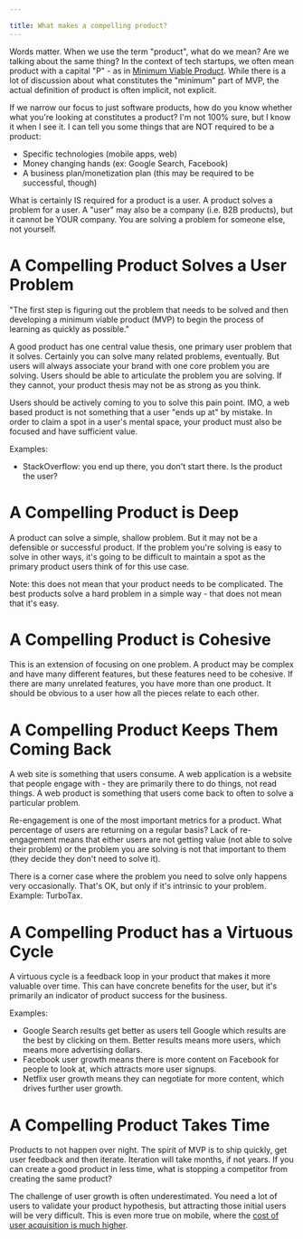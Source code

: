 ```yaml
---

title: What makes a compelling product?
---
```


Words matter. When we use the term "product", what do we mean? Are we talking about the same thing? In the context of tech startups, we often mean product with a capital "P" - as in [Minimum Viable Product](https://www.quora.com/What-is-a-minimum-viable-product). While there is a lot of discussion about what constitutes the "minimum" part of MVP, the actual definition of product is often implicit, not explicit.

If we narrow our focus to just software products, how do you know whether what you're looking at constitutes a product? I'm not 100% sure, but I know it when I see it. I can tell you some things that are NOT required to be a product:

- Specific technologies (mobile apps, web)
- Money changing hands (ex: Google Search, Facebook)
- A business plan/monetization plan (this may be required to be successful, though)

What is certainly IS required for a product is a user. A product solves a problem for a user. A "user" may also be a company (i.e. B2B products), but it cannot be YOUR company. You are solving a problem for someone else, not yourself.


# A Compelling Product Solves a User Problem

"The first step is figuring out the problem that needs to be solved and then developing a minimum viable product (MVP) to begin the process of learning as quickly as possible."

A good product has one central value thesis, one primary user problem that it solves. Certainly you can solve many related problems, eventually. But users will always associate your brand with one core problem you are solving. Users should be able to articulate the problem you are solving. If they cannot, your product thesis may not be as strong as you think.

Users should be actively coming to you to solve this pain point. IMO, a web based product is not something that a user "ends up at" by mistake. In order to claim a spot in a user's mental space, your product must also be focused and have sufficient value.

Examples:

- StackOverflow: you end up there, you don't start there. Is the product the user?


# A Compelling Product is Deep

A product can solve a simple, shallow problem. But it may not be a defensible or successful product. If the problem you're solving is easy to solve in other ways, it's going to be difficult to maintain a spot as the primary product users think of for this use case.

Note: this does not mean that your product needs to be complicated. The best products solve a hard problem in a simple way - that does not mean that it's easy.


# A Compelling Product is Cohesive

This is an extension of focusing on one problem. A product may be complex and have many different features, but these features need to be cohesive. If there are many unrelated features, you have more than one product. It should be obvious to a user how all the pieces relate to each other.


# A Compelling Product Keeps Them Coming Back

A web site is something that users consume. A web application is a website that people engage with - they are primarily there to do things, not read things. A web product is something that users come back to often to solve a particular problem.

Re-engagement is one of the most important metrics for a product. What percentage of users are returning on a regular basis? Lack of re-engagement means that either users are not getting value (not able to solve their problem) or the problem you are solving is not that important to them (they decide they don't need to solve it).

There is a corner case where the problem you need to solve only happens very occasionally. That's OK, but only if it's intrinsic to your problem. Example: TurboTax.


# A Compelling Product has a Virtuous Cycle

A virtuous cycle is a feedback loop in your product that makes it more valuable over time. This can have concrete benefits for the user, but it's primarily an indicator of product success for the business.

Examples:

- Google Search results get better as users tell Google which results are the best by clicking on them. Better results means more users, which means more advertising dollars.
- Facebook user growth means there is more content on Facebook for people to look at, which attracts more user signups.
- Netflix user growth means they can negotiate for more content, which drives further user growth.

# A Compelling Product Takes Time

Products to not happen over night. The spirit of MVP is to ship quickly, get user feedback and then iterate. Iteration will take months, if not years. If you can create a good product in less time, what is stopping a competitor from creating the same product?

The challenge of user growth is often underestimated. You need a lot of users to validate your product hypothesis, but attracting those initial users will be very difficult. This is even more true on mobile, where the [cost of user acquisition is much higher](http://venturebeat.com/2015/04/30/it-costs-more-than-3-to-acquire-a-mobile-user-now-fiksu-finds/).
